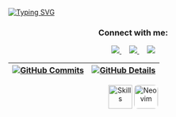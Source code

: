 [![Typing SVG](https://readme-typing-svg.herokuapp.com/?color=ffffff&size=35&center=true&vCenter=true&width=1000&lines=Hello,+my+name+is+Breno+Silva;Future+Bachelor's+Degree+in+Information+Systems;Be+Welcome!+:%29)](https://git.io/typing-svg)
 
 <div align="center">
<!--   <img height="380em" src="https://user-images.githubusercontent.com/70382532/138322189-2db8df52-9dcb-40a0-88a8-c365466bd33d.gif"/> -->
<h3 align="center">
  Connect with me:
</h3>

<div align="center">
<p>
 <a href="https://www.instagram.com/brenocvs/" target="_blank">
    <img src="https://skillicons.dev/icons?i=instagram" />
  </a>
  &nbsp;&nbsp;&nbsp;
  <a href="https://www.linkedin.com/in/breno-vialle-b8966234b" target="_blank">
    <img src="https://skillicons.dev/icons?i=linkedin" />
  </a>
  &nbsp;&nbsp;&nbsp;
  <a href="mailto:brenocvsilva14@gmail.com" target="_blank">
    <img src="https://skillicons.dev/icons?i=gmail" />
  </a>
</p>
</div>


  

  
 | [![GitHub Commits](http://github-profile-summary-cards.vercel.app/api/cards/productive-time?username=BrenoCVS&theme=dracula&utcOffset=-3)](https://github.com/vn7n24fzkq/github-profile-summary-cards) | [![GitHub Details](http://github-profile-summary-cards.vercel.app/api/cards/profile-details?username=BrenoCVS&theme=dracula)](https://github.com/vn7n24fzkq/github-profile-summary-cards) |  
 | ----------- | ----------- |


 <p align="center">

  <!-- Skillicons -->
  <img src="https://skillicons.dev/icons?i=git,vscode,javascript,css,html,github,linux,postman,bootstrap,mysql,postgres,php,java,cpp,python" alt="Skills" height="48" />

  <!-- Neovim -->
  <a href="https://neovim.io/" target="_blank" title="Neovim">
    <img src="https://cdn.jsdelivr.net/gh/devicons/devicon/icons/neovim/neovim-original.svg" alt="Neovim" height="48" style="background-color: white; border-radius: 8px;" />
  </a>

</p>




 
##
 






 
  
  

  



